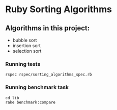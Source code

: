 # Ruby Sorting Algorithms
## Algorithms in this project:
- bubble sort
- insertion sort
- selection sort

### Running tests
```
rspec rspec/sorting_algorithms_spec.rb
```

### Running benchmark task

```
cd lib
rake benchmark:compare
```
